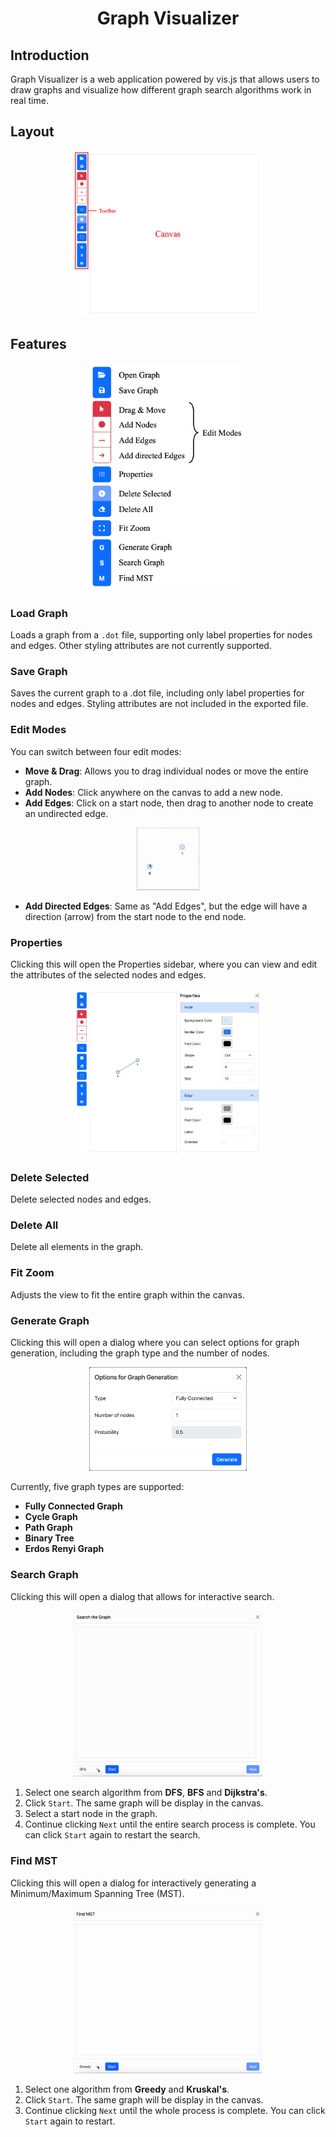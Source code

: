 <h1 align="center">Graph Visualizer</h1>

## Introduction
Graph Visualizer is a web application powered by vis.js that allows users to draw graphs and visualize how different graph search algorithms work in real time.

## Layout
<p align="center">
    <img src="./images/layout.png" alt="UI Layout" width="60%">
</p>

## Features
<p align="center">
    <img src="./images/features.png" alt="UI Layout" width="50%">
</p>

### Load Graph 
Loads a graph from a `.dot` file, supporting only label properties for nodes and edges. Other styling attributes are not currently supported.

### Save Graph
Saves the current graph to a .dot file, including only label properties for nodes and edges. Styling attributes are not included in the exported file.

### Edit Modes
You can switch between four edit modes:

- **Move & Drag**: Allows you to drag individual nodes or move the entire graph.
- **Add Nodes**: Click anywhere on the canvas to add a new node.
- **Add Edges**: Click on a start node, then drag to another node to create an undirected edge.
<p align="center">
    <img src="./images/addEdge.gif" alt="Add Edge" width="20%">
</p>

- **Add Directed Edges**: Same as "Add Edges", but the edge will have a direction (arrow) from the start node to the end node.

### Properties
Clicking this will open the Properties sidebar, where you can view and edit the attributes of the selected nodes and edges.
<p align="center">
    <img src="./images/properties.png" alt="Properties" width="60%">
</p>

### Delete Selected
Delete selected nodes and edges.

### Delete All
Delete all elements in the graph.

### Fit Zoom
Adjusts the view to fit the entire graph within the canvas.

### Generate Graph
Clicking this will open a dialog where you can select options for graph generation, including the graph type and the number of nodes. 
<p align="center">
    <img src="./images/generate.png" alt="Generate" width="50%">
</p>

Currently, five graph types are supported:
- **Fully Connected Graph**
- **Cycle Graph**
- **Path Graph**
- **Binary Tree**
- **Erdos Renyi Graph**

### Search Graph
Clicking this will open a dialog that allows for interactive search. 
<p align="center">
    <img src="./images/search.gif" alt="Search" width="60%">
</p>

1. Select one search algorithm from **DFS**, **BFS** and **Dijkstra's**.
2. Click `Start`. The same graph will be display in the canvas.
3. Select a start node in the graph.
4. Continue clicking `Next` until the entire search process is complete. You can click `Start` again to restart the search.

### Find MST
Clicking this will open a dialog for interactively generating a Minimum/Maximum Spanning Tree (MST). 
<p align="center">
    <img src="./images/mst.gif" alt="MST" width="60%">
</p>

1. Select one algorithm from **Greedy** and **Kruskal's**.
2. Click `Start`. The same graph will be display in the canvas.
3. Continue clicking `Next` until the whole process is complete. You can click `Start` again to restart.



